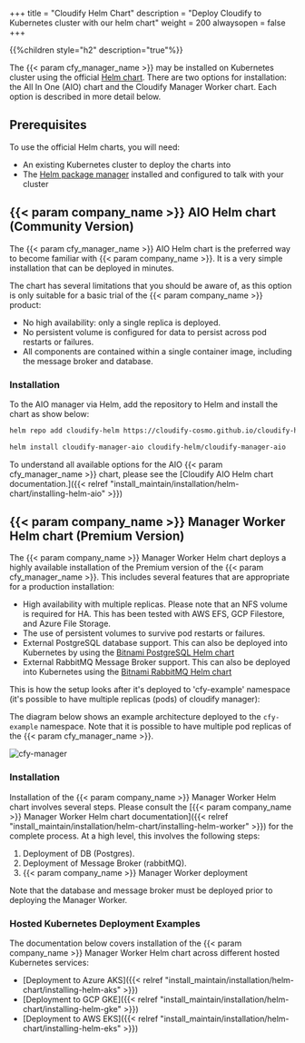 +++
title = "Cloudify Helm Chart"
description = "Deploy Cloudify to Kubernetes cluster with our helm chart"
weight = 200
alwaysopen = false
+++

{{%children style="h2" description="true"%}}

The {{< param cfy_manager_name >}} may be installed on Kubernetes cluster using the official [Helm chart](https://github.com/cloudify-cosmo/cloudify-helm). There are two options for installation: the All In One (AIO) chart and the Cloudify Manager Worker chart. Each option is described in more detail below.

## Prerequisites
To use the official Helm charts, you will need:

* An existing Kubernetes cluster to deploy the charts into
* The [Helm package manager](https://helm.sh/) installed and configured to talk with your cluster

## {{< param company_name >}} AIO Helm chart (Community Version)

The {{< param cfy_manager_name >}} AIO Helm chart is the preferred way to become familiar with {{< param company_name >}}. It is a very simple installation that can be deployed in minutes.

The chart has several limitations that you should be aware of, as this option is only suitable for a basic trial of the {{< param company_name >}} product:

* No high availability: only a single replica is deployed.
* No persistent volume is configured for data to persist across pod restarts or failures.
* All components are contained within a single container image, including the message broker and database.

### Installation

To the AIO manager via Helm, add the repository to Helm and install the chart as show below:

```bash
helm repo add cloudify-helm https://cloudify-cosmo.github.io/cloudify-helm

helm install cloudify-manager-aio cloudify-helm/cloudify-manager-aio
```

To understand all available options for the AIO {{< param cfy_manager_name >}} chart, please see the [Cloudify AIO Helm chart documentation.]({{< relref "install_maintain/installation/helm-chart/installing-helm-aio" >}})


## {{< param company_name >}} Manager Worker Helm chart (Premium Version)

The {{< param company_name >}} Manager Worker Helm chart deploys a highly available installation of the Premium version of the {{< param cfy_manager_name >}}. This includes several features that are appropriate for a production installation:

* High availability with multiple replicas. Please note that an NFS volume is required for HA. This has been tested with AWS EFS, GCP Filestore, and Azure File Storage.
* The use of persistent volumes to survive pod restarts or failures.
* External PostgreSQL database support. This can also be deployed into Kubernetes by using the [Bitnami PostgreSQL Helm chart](https://github.com/bitnami/charts/tree/master/bitnami/postgresql)
* External RabbitMQ Message Broker support. This can also be deployed into Kubernetes using the [Bitnami RabbitMQ Helm chart](https://github.com/bitnami/charts/tree/master/bitnami)

This is how the setup looks after it's deployed to 'cfy-example' namespace (it's possible to have multiple replicas (pods) of cloudify manager):

The diagram below shows an example architecture deployed to the `cfy-example` namespace. Note that it is possible to have multiple pod replicas of the {{< param cfy_manager_name >}}.

![cfy-manager](/images/helm/cfy-example.png)

### Installation

Installation of the {{< param company_name >}} Manager Worker Helm chart involves several steps. Please consult the [{{< param company_name >}} Manager Worker Helm chart documentation]({{< relref "install_maintain/installation/helm-chart/installing-helm-worker" >}}) for the complete process. At a high level, this involves the following steps:

1. Deployment of DB (Postgres).
2. Deployment of Message Broker (rabbitMQ).
3. {{< param company_name >}} Manager Worker deployment

Note that the database and message broker must be deployed prior to deploying the Manager Worker.

### Hosted Kubernetes Deployment Examples

The documentation below covers installation of the {{< param company_name >}} Manager Worker Helm chart across different hosted Kubernetes services:

* [Deployment to Azure AKS]({{< relref "install_maintain/installation/helm-chart/installing-helm-aks" >}})
* [Deployment to GCP GKE]({{< relref "install_maintain/installation/helm-chart/installing-helm-gke" >}})
* [Deployment to AWS EKS]({{< relref "install_maintain/installation/helm-chart/installing-helm-eks" >}})
